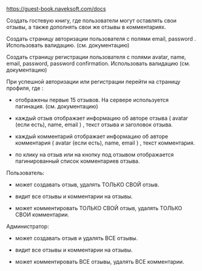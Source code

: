 https://guest-book.naveksoft.com/docs

Создать гостевую книгу, где пользователи могут оставлять свои отзывы, а также дополнять свои же отзывы в комментариях.

Создать страницу авторизации пользователя с полями email, password . Использовать валидацию. (см. документацию)

Создать страницу регистрации пользователя с полями avatar, name, email, password, password confirmation. Использовать валидацию (см. документацию)

При успешной авторизации или регистрации перейти на страницу профиля, где :

- отображены первые 15 отзывов. На сервере используется пагинация.  (см. документацию)

- каждый отзыв отображает информацию об авторе отзыва ( avatar (если есть), name, email ) , текст отзыва и заголовок отзыва.

- каждый комментарий отображает информацию об авторе комментария ( avatar (если есть), name, email ) , текст комментария.

- по клику на отзыв или на кнопку под отзывом отображается пагинированный список комментариев отзыва.

Пользователь:

- может создавать отзыв, удалять ТОЛЬКО СВОЙ отзыв.

- видит все отзывы и комментарии на отзывы.

- может комментировать ТОЛЬКО СВОЙ отзыв, удалять ТОЛЬКО СВОИ комментарии.

Администратор:

- может создавать отзыв и удалять ВСЕ отзывы.

- видит все отзывы и комментарии на отзывы.

- может комментировать ВСЕ отзывы, удалять ВСЕ комментарии.

